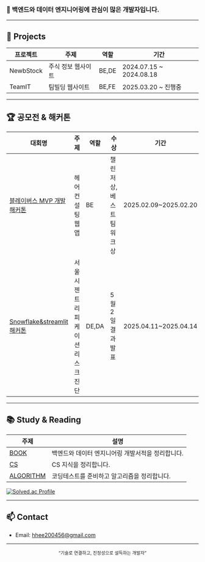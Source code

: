 <h3>👋 백엔드와 데이터 엔지니어링에 관심이 많은 개발자입니다.</h3>

---

## 📌 Projects
| 프로젝트 | 주제 | 역할 | 기간 |
|--------|------|------|------|
| NewbStock | 주식 정보 웹사이트 | BE,DE | 2024.07.15 ~ 2024.08.18 |
| TeamIT | 팀빌딩 웹사이트 | BE,FE | 2025.03.20 ~ 진행중|

---

## 🏆 공모전 & 해커톤 

| 대회명 | 주제 | 역할 | 수상 | 기간 |
|--------|------|------|------|------|
| [블레이버스 MVP 개발 해커톤](https://github.com/Harmari/BE) | 헤어 컨설팅 웹앱 | BE | 챌린저상, 베스트팀워크상 | 2025.02.09~2025.02.20 |
| [Snowflake&streamlit 해커톤](https://github.com/hhee4455/Snowflake_hackathon) | 서울시 젠트리피케이션 리스크 진단 | DE,DA | 5월 2일 결과 발표 | 2025.04.11~2025.04.14 |

---

## 📚 Study & Reading

| 주제 | 설명 |
|--------|------|
| [BOOK](https://github.com/hhee4455/MyLibrary) | 백엔드와 데이터 엔지니어링 개발서적을 정리합니다. |
| [CS](https://github.com/hhee4455/CS-Study) | CS 지식을 정리합니다. |
| [ALGORITHM](https://github.com/hhee4455/Algorithm-Study) | 코딩테스트를 준비하고 알고리즘을 정리합니다. |

[![Solved.ac Profile](http://mazassumnida.wtf/api/v2/generate_badge?boj=hhee2004)](https://solved.ac/hhee2004/)

---

## 📫 Contact

- Email: hhee200456@gmail.com

---

<div align="center">
  <sub>“기술로 연결하고, 진정성으로 설득하는 개발자”</sub>
</div>
